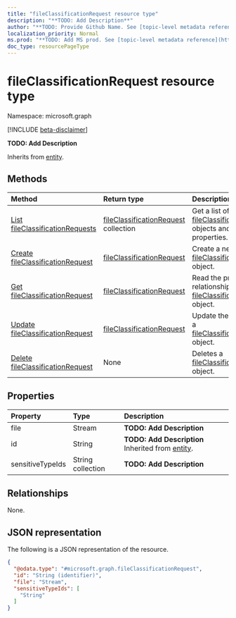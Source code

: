 ```yaml
---
title: "fileClassificationRequest resource type"
description: "**TODO: Add Description**"
author: "**TODO: Provide Github Name. See [topic-level metadata reference](https://msgo.azurewebsites.net/add/document/guidelines/metadata.html#topic-level-metadata)**"
localization_priority: Normal
ms.prod: "**TODO: Add MS prod. See [topic-level metadata reference](https://msgo.azurewebsites.net/add/document/guidelines/metadata.html#topic-level-metadata)**"
doc_type: resourcePageType
---
```


# fileClassificationRequest resource type

Namespace: microsoft.graph

[!INCLUDE [beta-disclaimer](../../includes/beta-disclaimer.md)]

**TODO: Add Description**


Inherits from [entity](../resources/entity.md).

## Methods
|Method|Return type|Description|
|:---|:---|:---|
|[List fileClassificationRequests](../api/fileclassificationrequest-list.md)|[fileClassificationRequest](../resources/fileclassificationrequest.md) collection|Get a list of the [fileClassificationRequest](../resources/fileclassificationrequest.md) objects and their properties.|
|[Create fileClassificationRequest](../api/fileclassificationrequest-create.md)|[fileClassificationRequest](../resources/fileclassificationrequest.md)|Create a new [fileClassificationRequest](../resources/fileclassificationrequest.md) object.|
|[Get fileClassificationRequest](../api/fileclassificationrequest-get.md)|[fileClassificationRequest](../resources/fileclassificationrequest.md)|Read the properties and relationships of a [fileClassificationRequest](../resources/fileclassificationrequest.md) object.|
|[Update fileClassificationRequest](../api/fileclassificationrequest-update.md)|[fileClassificationRequest](../resources/fileclassificationrequest.md)|Update the properties of a [fileClassificationRequest](../resources/fileclassificationrequest.md) object.|
|[Delete fileClassificationRequest](../api/fileclassificationrequest-delete.md)|None|Deletes a [fileClassificationRequest](../resources/fileclassificationrequest.md) object.|

## Properties
|Property|Type|Description|
|:---|:---|:---|
|file|Stream|**TODO: Add Description**|
|id|String|**TODO: Add Description** Inherited from [entity](../resources/entity.md).|
|sensitiveTypeIds|String collection|**TODO: Add Description**|

## Relationships
None.

## JSON representation
The following is a JSON representation of the resource.
<!-- {
  "blockType": "resource",
  "keyProperty": "id",
  "@odata.type": "microsoft.graph.fileClassificationRequest",
  "baseType": "microsoft.graph.entity",
  "openType": false
}
-->
``` json
{
  "@odata.type": "#microsoft.graph.fileClassificationRequest",
  "id": "String (identifier)",
  "file": "Stream",
  "sensitiveTypeIds": [
    "String"
  ]
}
```

